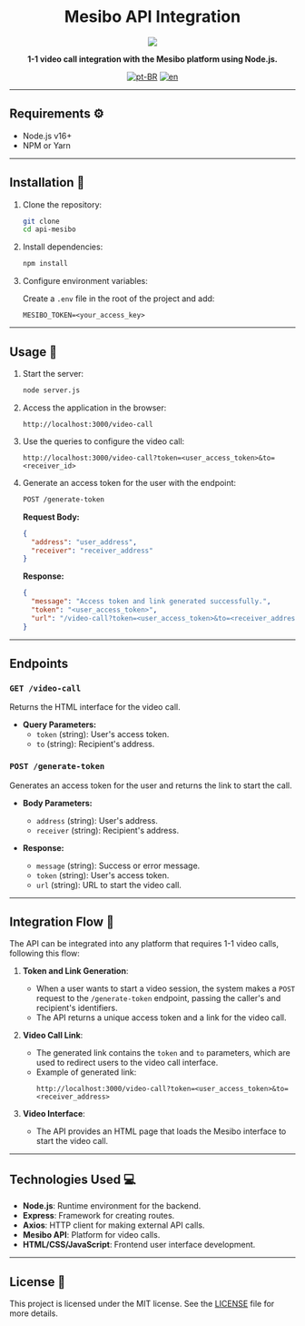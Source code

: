 <div align="center">

  <h1 align="center">Mesibo API Integration</h1>

  [<img src="https://mesibo.com/assets/images/favicon/favicon-32x32.png"/>](https://mesibo.com)

  <p align="center">
    <strong>1-1 video call integration with the Mesibo platform using Node.js.</strong>
  </p>

  [![pt-BR](https://img.shields.io/badge/lang-pt--BR-green.svg)](./README.md)   [![en](https://img.shields.io/badge/lang-en-red.svg)](./README-en.md)

</div>

---

## Requirements ⚙️

- Node.js v16+
- NPM or Yarn

---

## Installation 🔧

1. Clone the repository:

   ```bash
   git clone
   cd api-mesibo
   ```

2. Install dependencies:

   ```bash
   npm install
   ```

3. Configure environment variables:

   Create a `.env` file in the root of the project and add:

   ```env
   MESIBO_TOKEN=<your_access_key>
   ```

---

## Usage 🚀

1. Start the server:

   ```bash
   node server.js
   ```

2. Access the application in the browser:

   ```
   http://localhost:3000/video-call
   ```

3. Use the queries to configure the video call:

   ```
   http://localhost:3000/video-call?token=<user_access_token>&to=<receiver_id>
   ```

4. Generate an access token for the user with the endpoint:

   ```bash
   POST /generate-token
   ```

   **Request Body:**

   ```json
   {
     "address": "user_address",
     "receiver": "receiver_address"
   }
   ```

   **Response:**

   ```json
   {
     "message": "Access token and link generated successfully.",
     "token": "<user_access_token>",
     "url": "/video-call?token=<user_access_token>&to=<receiver_address>"
   }
   ```

---

## Endpoints

### `GET /video-call`

Returns the HTML interface for the video call.

- **Query Parameters:**
  - `token` (string): User's access token.
  - `to` (string): Recipient's address.

### `POST /generate-token`

Generates an access token for the user and returns the link to start the call.

- **Body Parameters:**

  - `address` (string): User's address.
  - `receiver` (string): Recipient's address.

- **Response:**

  - `message` (string): Success or error message.
  - `token` (string): User's access token.
  - `url` (string): URL to start the video call.

---

## Integration Flow 🔄

The API can be integrated into any platform that requires 1-1 video calls, following this flow:

1. **Token and Link Generation**:
   - When a user wants to start a video session, the system makes a `POST` request to the `/generate-token` endpoint, passing the caller's and recipient's identifiers.
   - The API returns a unique access token and a link for the video call.

2. **Video Call Link**:
   - The generated link contains the `token` and `to` parameters, which are used to redirect users to the video call interface.
   - Example of generated link:
     ```
     http://localhost:3000/video-call?token=<user_access_token>&to=<receiver_address>
     ```

3. **Video Interface**:
   - The API provides an HTML page that loads the Mesibo interface to start the video call.

---

## Technologies Used 💻

- **Node.js**: Runtime environment for the backend.
- **Express**: Framework for creating routes.
- **Axios**: HTTP client for making external API calls.
- **Mesibo API**: Platform for video calls.
- **HTML/CSS/JavaScript**: Frontend user interface development.

---

## License 📜

This project is licensed under the MIT license. See the [LICENSE](./LICENSE) file for more details.
